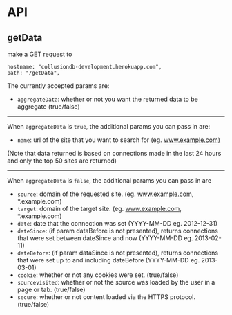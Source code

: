 API
===

getData
---
make a GET request to

    hostname: "collusiondb-development.herokuapp.com",
    path: "/getData",

The currently accepted params are:

* `aggregateData`: whether or not you want the returned data to be aggregate (true/false)

- - -

When `aggregateData` is `true`, the additional params you can pass in are:
* `name`: url of the site that you want to search for (eg. www.example.com)

(Note that data returned is based on connections made in the last 24 hours and only the top 50 sites are returned)
    
- - -
When `aggregateData` is `false`, the additional params you can pass in are
* `source`: domain of the requested site. (eg. www.example.com, *.example.com)
* `target`: domain of the target site. (eg. www.example.com, *.example.com)
* `date`: date that the connection was set (YYYY-MM-DD eg. 2012-12-31)
* `dateSince`: (if param dataBefore is not presented), returns connections that were set between dateSince and now (YYYY-MM-DD eg. 2013-02-11)
* `dateBefore`: (if param dataSince is not presented), returns connections that were set up to and including dateBefore (YYYY-MM-DD eg. 2013-03-01)
* `cookie`: whether or not any cookies were set. (true/false)
* `sourcevisited`: whether or not the source was loaded by the user in a page or tab. (true/false)
* `secure`: whether or not content loaded via the HTTPS protocol. (true/false)
